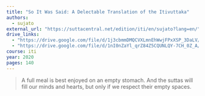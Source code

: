 ```yaml
---
title: "So It Was Said: A Delectable Translation of the Itivuttaka"
authors:
  - sujato
external_url: "https://suttacentral.net/edition/iti/en/sujato?lang=en/"
drive_links:
  - "https://drive.google.com/file/d/1j3cbmmDMQCVXLmnEhWwjFPxXSP_3DaLV/view?usp=drive_link"
  - "https://drive.google.com/file/d/1nI0nZaYl_qrZ84Z5CQUNLQY-7CH_0Z_A/view?usp=drive_link"
course: iti
year: 2020
pages: 140
---
```


> A full meal is best enjoyed on an empty stomach. And the suttas
will fill our minds and hearts, but only if we respect their empty
spaces.
